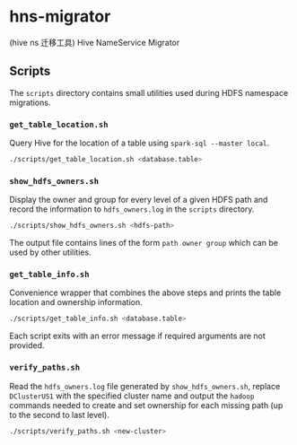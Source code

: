 # hns-migrator

(hive ns 迁移工具) Hive NameService Migrator

## Scripts

The `scripts` directory contains small utilities used during HDFS
namespace migrations.

### `get_table_location.sh`
Query Hive for the location of a table using `spark-sql --master local`.

```bash
./scripts/get_table_location.sh <database.table>
```

### `show_hdfs_owners.sh`
Display the owner and group for every level of a given HDFS path and
record the information to `hdfs_owners.log` in the `scripts` directory.

```bash
./scripts/show_hdfs_owners.sh <hdfs-path>
```

The output file contains lines of the form `path owner group` which can be
used by other utilities.

### `get_table_info.sh`
Convenience wrapper that combines the above steps and prints the table
location and ownership information.

```bash
./scripts/get_table_info.sh <database.table>
```

Each script exits with an error message if required arguments are not
provided.

### `verify_paths.sh`
Read the `hdfs_owners.log` file generated by `show_hdfs_owners.sh`, replace
`DClusterUS1` with the specified cluster name and output the `hadoop` commands
needed to create and set ownership for each missing path (up to the second to
last level).

```bash
./scripts/verify_paths.sh <new-cluster>
```
